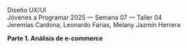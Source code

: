 Diseño UX/UI <br>
Jóvenes a Programar 2025 — Semana 07 — Taller 04 <br>
Jeremías Cardona, Leonardo Farias, Melany Jazmín Herrera <br>

<b> Parte 1. Análisis de e-commerce <b>
